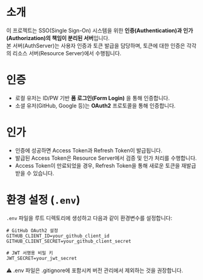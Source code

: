 # 소개

이 프로젝트는 SSO(Single Sign-On) 시스템을 위한 **인증(Authentication)과 인가(Authorization)의 책임이 분리된 서버**입니다.  
본 서버(AuthServer)는 사용자 인증과 토큰 발급을 담당하며, 토큰에 대한 인증은 각각의 리소스 서버(Resource Server)에서 수행됩니다.

# 인증

- 로컬 유저는 ID/PW 기반 **폼 로그인(Form Login)** 을 통해 인증합니다.
- 소셜 유저(GitHub, Google 등)는 **OAuth2** 프로토콜을 통해 인증합니다.

# 인가

- 인증에 성공하면 Access Token과 Refresh Token이 발급됩니다.
- 발급된 Access Token은 Resource Server에서 검증 및 인가 처리를 수행합니다.
- Access Token이 만료되었을 경우, Refresh Token을 통해 새로운 토큰을 재발급받을 수 있습니다.

# 환경 설정 (`.env`)

`.env` 파일을 루트 디렉토리에 생성하고 다음과 같이 환경변수를 설정합니다:

```env
# GitHub OAuth2 설정
GITHUB_CLIENT_ID=your_github_client_id
GITHUB_CLIENT_SECRET=your_github_client_secret

# JWT 서명용 비밀 키
JWT_SECRET=your_jwt_secret
```
⚠️ .env 파일은 .gitignore에 포함시켜 버전 관리에서 제외하는 것을 권장합니다.

